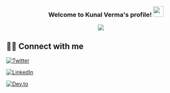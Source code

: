<h3 align="center">
  &nbsp;&nbsp;&nbsp;&nbsp;&nbsp;&nbsp;&nbsp;Welcome to Kunal Verma's profile!
  <img src="https://media.giphy.com/media/hvRJCLFzcasrR4ia7z/giphy.gif" width="28">
</h3>

<!-- Typing SVG by DenverCoder1 - https://github.com/DenverCoder1/readme-typing-svg -->
<p align="center">
<!--   <a href="https://github.com/DenverCoder1/readme-typing-svg"> -->
    <img src="https://readme-typing-svg.herokuapp.com?color=E22FE4&width=380&height=45&lines=Open-Source+Enthusiast;Always+Learning+New+Things;Empowering+Others;Nice+To+Meet+You+...&center=true"></a>

</p>

<!-- Badges template - https://github.com/badges/shields -->

## 🙋‍♂️ Connect with me

<p align="center">
  
  <a href="https://twitter.com/kverma_twt" target="_blank"><img alt="Twitter" title="Twitter" src="https://img.shields.io/badge/-Twitter-1DA1F2?style=for-the-badge&logo=twitter&logoColor=white"/>
</a>
  
   <a href="https://www.linkedin.com/in/verma-kunal/" target="_blank"><img alt="LinkedIn" title="LinkedIn" src="https://img.shields.io/badge/LinkedIn-%230077B5.svg?&style=for-the-badge&logo=linkedin&logoColor=white"/>
</a>
    
  <a href="https://dev.to/kverma_dev" target="_blank"><img alt="Dev.to" title="DenverCoder1 Dev.to" src="https://img.shields.io/badge/DEV.TO-3835D3.svg?&style=for-the-badge&logo=dev.to&logoColor=white">
</a>

</p>


